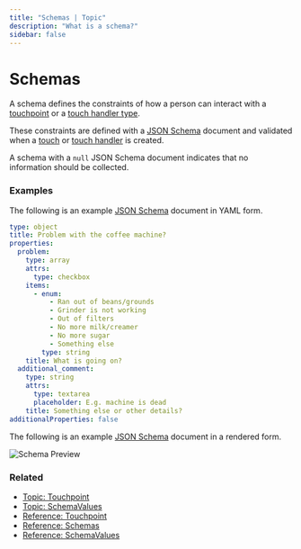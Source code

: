 ```yaml
---
title: "Schemas | Topic"
description: "What is a schema?"
sidebar: false
---
```


# Schemas

A schema defines the constraints of how a person can interact with a [touchpoint](/topics/touchpoints) or a [touch handler type](/topics/touch-handler-types/).

These constraints are defined with a [JSON Schema](https://json-schema.org/) document and validated when a [touch](/topics/touches) or [touch handler](/topics/touch-handlers/) is created.

A schema with a `null` JSON Schema document indicates that no information should be collected.

### Examples

The following is an example [JSON Schema](https://json-schema.org/) document in YAML form.

```yaml
type: object
title: Problem with the coffee machine?
properties:
  problem:
    type: array
    attrs:
      type: checkbox
    items:
      - enum:
          - Ran out of beans/grounds
          - Grinder is not working
          - Out of filters
          - No more milk/creamer
          - No more sugar
          - Something else
        type: string
    title: What is going on?
  additional_comment:
    type: string
    attrs:
      type: textarea
      placeholder: E.g. machine is dead
    title: Something else or other details?
additionalProperties: false
```

The following is an example [JSON Schema](https://json-schema.org/) document in a rendered form.

![Schema Preview](/images/schemas/office-coffee-machine-schema-preview.png)

### Related

* [Topic: Touchpoint](/topic/touchpoints/)
* [Topic: SchemaValues](/topic/schema-values/)
* [Reference: Touchpoint](/reference/touchpoints/)
* [Reference: Schemas](/reference/schemas/)
* [Reference: SchemaValues](/reference/schema-values/)
